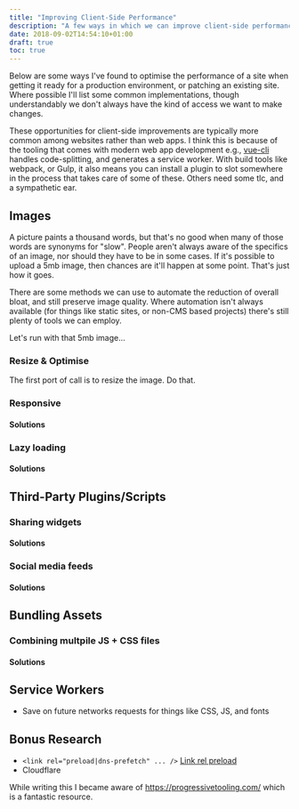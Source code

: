 ```yaml
---
title: "Improving Client-Side Performance"
description: "A few ways in which we can improve client-side performance focusing on images, third-party scripts and more."
date: 2018-09-02T14:54:10+01:00
draft: true
toc: true
---
```


Below are some ways I've found to optimise the performance of a site when getting it ready for a production environment, or patching an existing site. Where possible I'll list some common implementations, though understandably we don't always have the kind of access we want to make changes.

These opportunities for client-side improvements are typically more common among websites rather than web apps. I think this is because of the tooling that comes with modern web app development e.g., <a href="https://github.com/vuejs/vue-cli" target="_blank" rel="noopener noreferrer">vue-cli</a> handles code-splitting, and generates a service worker. With build tools like webpack, or Gulp, it also means you can install a plugin to slot somewhere in the process that takes care of some of these. Others need some tlc, and a sympathetic ear.

## Images

A picture paints a thousand words, but that's no good when many of those words are synonyms for "slow". People aren't always aware of the specifics of an image, nor should they have to be in some cases. If it's possible to upload a 5mb image, then chances are it'll happen at some point. That's just how it goes. 

There are some methods we can use to automate the reduction of overall bloat, and still preserve image quality. Where automation isn't always available (for things like static sites, or non-CMS based projects) there's still plenty of tools we can employ.

Let's run with that 5mb image...

### Resize & Optimise

The first port of call is to resize the image. Do that.

### Responsive
#### Solutions

### Lazy loading
#### Solutions

## Third-Party Plugins/Scripts

### Sharing widgets
#### Solutions

### Social media feeds
#### Solutions


## Bundling Assets

### Combining multpile JS + CSS files
#### Solutions

## Service Workers

- Save on future networks requests for things like CSS, JS, and fonts

## Bonus Research

- `<link rel="preload|dns-prefetch" ... />` [Link rel preload](https://developers.google.com/web/updates/2016/03/link-rel-preload)
- Cloudflare 

While writing this I became aware of https://progressivetooling.com/ which is a fantastic resource.